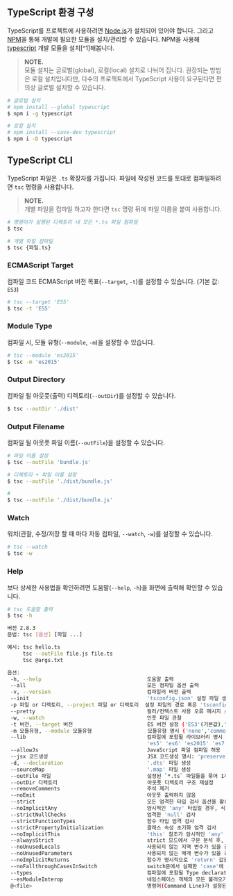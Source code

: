 ## TypeScript 환경 구성

TypeScript를 프로젝트에 사용하려면 [Node.js][1]가 설치되어 있어야 합니다. 그리고 [NPM][2]을 통해 개발에 필요한 모듈을 설치/관리할 수 있습니다.
NPM을 사용해 [typescript][3] 개발 모듈을 설치[^1]해봅니다.

> **NOTE.**<br>
> 모듈 설치는 글로벌(global), 로컬(local) 설치로 나뉘어 집니다. 권장되는 방법은 로컬 설치입니다만, 다수의 프로젝트에서 TypeScript 사용이 요구된다면 편의상 글로벌 설치할 수 있습니다.

```sh
# 글로벌 설치
# npm install --global typescript
$ npm i -g typescript

# 로컬 설치
# npm install --save-dev typescript
$ npm i -D typescript
```

## TypeScript CLI

TypeScript 파일은 `.ts` 확장자를 가집니다. 파일에 작성된 코드를 토대로 컴파일하려면 `tsc` 명령을 사용합니다.

> **NOTE.**<br>
> 개별 파일을 컴파일 하고자 한다면 `tsc` 명령 뒤에 파일 이름을 붙여 사용합니다.

```sh
# 명령어가 실행된 디렉토리 내 모든 *.ts 파일 컴파일
$ tsc

# 개별 파일 컴파일
$ tsc {파일.ts}
```

### ECMAScript Target

컴파일 코드 ECMAScript 버전 목표(`--target`, `-t`)를 설정할 수 있습니다. (기본 값: `ES3`)

```sh
# tsc --target 'ES5'
$ tsc -t 'ES5'
```

### Module Type

컴파일 시, 모듈 유형(`--module`, `-m`)을 설정할 수 있습니다.

```sh
# tsc --module 'es2015'
$ tsc -m 'es2015'
```

### Output Directory

컴파일 될 아웃풋(출력) 디렉토리(`--outDir`)를 설정할 수 있습니다.

```sh
$ tsc --outDir './dist'
```

### Output Filename

컴파일 될 아웃풋 파일 이름(`--outFile`)을 설정할 수 있습니다.

```sh
# 파일 이름 설정
$ tsc --outFile 'bundle.js'

# 디렉토리 + 파일 이름 설정
$ tsc --outFile './dist/bundle.js'

#
$ tsc --outFile './dist/bundle.js'
```

### Watch

워치(관찰, 수정/저장 할 때 마다 자동 컴파일, `--watch`, `-w`)를 설정할 수 있습니다.

```sh
# tsc --watch
$ tsc -w
```

### Help

보다 상세한 사용법을 확인하려면 도움말(`--help`, `-h`)을 화면에 출력해 확인할 수 있습니다.

```sh
# tsc 도움말 출력
$ tsc -h

버전 2.8.3
문법: tsc [옵션] [파일 ...]

예시: tsc hello.ts
     tsc --outFile file.js file.ts
     tsc @args.txt

옵션:
 -h, --help                                  도움말 출력
 --all                                       모든 컴파일 옵션 출력
 -v, --version                               컴파일러 버전 출력
 --init                                      'tsconfig.json' 설정 파일 생성
 -p 파일 or 디렉토리, --project 파일 or 디렉토리  설정 파일의 경로 혹은 'tsconfig.json'이 있는 디렉토리에 프로젝트 컴파일
 --pretty                                    컬러/컨텍스트 사용 오류 메시지 스타일 설정(실험 기능)
 -w, --watch                                 인풋 파일 관찰
 -t 버전, --target 버전                        ES 버전 설정 ('ES3'(기본값),'ES5','ES2015','ES2016','ES2017','ES2018','ESNEXT')
 -m 모듈유형, --module 모듈유형                  모듈유형 명시 ('none','commonjs','amd','system','umd','es2015','ESNext')
 --lib                                       컴파일에 포함될 라이브러리 명시
                                             'es5' 'es6' 'es2015' 'es7' 'es2016' 'es2017' 'es2018' 'esnext' 'dom' 'dom.iterable' 'webworker' 'scripthost' 'es2015.core' 'es2015.collection' 'es2015.generator' 'es2015.iterable' 'es2015.promise' 'es2015.proxy' 'es2015.reflect' 'es2015.symbol' 'es2015.symbol.wellknown' 'es2016.array.include' 'es2017.object' 'es2017.sharedmemory' 'es2017.string' 'es2017.intl' 'es2017.typedarrays' 'es2018.promise' 'es2018.regexp' 'esnext.array' 'esnext.asynciterable'
 --allowJs                                   JavaScript 파일 컴파일 허용
 --jsx 코드생성                                JSX 코드생성 명시: 'preserve', 'react-native', 'react'
 -d, --declaration                           '.dts' 파일 생성
 --sourceMap                                 '.map' 파일 생성
 --outFile 파일                               설정된 `*.ts` 파일들을 묶어 1개의 `js` 파일 생성
 --outDir 디렉토리                             아웃풋 디렉토리 구조 재설정
 --removeComments                            주석 제거
 --noEmit                                    아웃풋 출력하지 않음
 --strict                                    모든 엄격한 타입 검사 옵션을 활성화
 --noImplicitAny                             암시적인 'any' 타입일 경우, 식/선언에서 오류 발생
 --strictNullChecks                          엄격한 'null' 검사
 --strictFunctionTypes                       함수 타입 엄격 검사
 --strictPropertyInitialization              클래스 속성 초기화 엄격 검사
 --noImplicitThis                            'this' 참조가 암시적인 'any' 타입일 경우, 오류 발생
 --alwaysStrict                              strict 모드에서 구문 분석 후, 각 소스 파일에 "use strict" 출력
 --noUnusedLocals                            사용되지 않는 지역 변수가 있을 경우, 오류 발생
 --noUnusedParameters                        사용되지 않는 매개 변수가 있을 경우, 오류 발생
 --noImplicitReturns                         함수가 명시적으로 'return' 값을 반환하지 않을 경우, 오류 발생
 --noFallthroughCasesInSwitch                switch문에서 실패한 'case'에 대한 오류 발생
 --types                                     컴파일에 포함될 Type declaration 파일 포함
 --esModuleInterop                           네임스페이스 객체의 모든 불러오기에 대한 CommonJS, ES Modules 호환성 제공. ('암시적으로 allowSyntheticDefaultImports 설정')
 @<file>                                     명령어(Command Line)가 설정된 파일을 입력
```

<!-- 링크 -->
[1]: https://nodejs.org
[2]: https://npmjs.com
[3]: https://www.npmjs.com/package/typescript